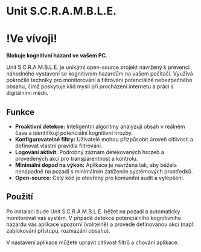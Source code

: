 # Unit S.C.R.A.M.B.L.E.
# !Ve vívoji!

**Blokuje kognitivní hazard ve vašem PC.**

Unit S.C.R.A.M.B.L.E. je unikátní open-source projekt navržený k prevenci náhodného vystavení se kognitivním hazardům na vašem počítači. Využívá pokročilé techniky pro monitorování a filtrování potenciálně nebezpečného obsahu, čímž poskytuje klid mysli při procházení internetu a práci s digitálními médii.

## Funkce

* **Proaktivní detekce:** Inteligentní algoritmy analyzují obsah v reálném čase a identifikují potenciální kognitivní hrozby.
* **Konfigurovatelné filtry:** Uživatelé mohou přizpůsobit úroveň citlivosti a definovat vlastní pravidla filtrování.
* **Logování aktivit:** Podrobný záznam detekovaných hrozeb a provedených akcí pro transparentnost a kontrolu.
* **Minimální dopad na výkon:** Aplikace je navržena tak, aby běžela nenápadně na pozadí s minimálním zatížením systémových prostředků.
* **Open-source:** Celý kód je otevřený pro komunitní audit a vylepšení.

## Použití

Po instalaci bude Unit S.C.R.A.M.B.L.E. běžet na pozadí a automaticky monitorovat váš systém. V případě detekce potenciálního kognitivního hazardu vás aplikace upozorní (volitelně) a provede definovanou akci (např. zablokování přístupu, rozmazání obsahu).

V nastavení aplikace můžete upravit citlivost filtrů a chování aplikace.
